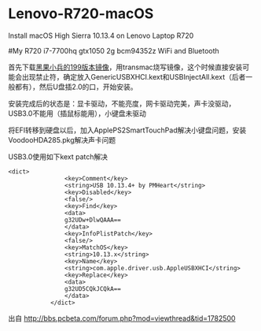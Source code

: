 # Lenovo-R720-macOS
Install macOS High Sierra 10.13.4 on Lenovo Laptop R720

#My R720
i7-7700hq 
gtx1050 2g 
bcm94352z WiFi and Bluetooth

首先下载[黑果小兵的199版本镜像](https://blog.daliansky.net/macOS-High-Sierra-10.13.4-17E199-Release-Version-and-Clover-4418-Original-Image.html)，用transmac烧写镜像，这个时候直接安装可能会出现禁止符，确定放入GenericUSBXHCI.kext和USBInjectAll.kext（后者一般都有），然后U盘插2.0的口，开始安装。

安装完成后的状态是：显卡驱动，不能亮度，网卡驱动完美，声卡没驱动，USB3.0不能用（插鼠标能用），小键盘未驱动

将EFI转移到硬盘以后，加入ApplePS2SmartTouchPad解决小键盘问题，安装VoodooHDA285.pkg解决声卡问题

USB3.0使用如下kext patch解决


```
<dict>
                <key>Comment</key>
                <string>USB 10.13.4+ by PMHeart</string>
                <key>Disabled</key>
                <false/>
                <key>Find</key>
                <data>
                g32UDw+DlwQAAA==
                </data>
                <key>InfoPlistPatch</key>
                <false/>
                <key>MatchOS</key>
                <string>10.13.x</string>
                <key>Name</key>
                <string>com.apple.driver.usb.AppleUSBXHCI</string>
                <key>Replace</key>
                <data>
                g32UD5CQkJCQkA==
                </data>
            </dict>
```

出自 http://bbs.pcbeta.com/forum.php?mod=viewthread&tid=1782500


